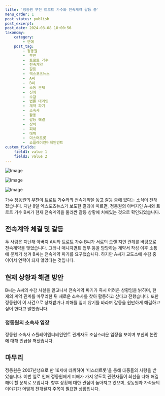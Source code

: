 ```yaml
---
title: '정동원 부친 트로트 가수와 전속계약 갈등 중'
menu_order: 1
post_status: publish
post_excerpt: 
post_date: 2024-03-08 18:00:56
taxonomy:
    category:
        - 연예
    post_tag:
        - 정동원
        -  부친
        -  트로트 가수
        -  전속계약
        -  갈등
        -  엑스포츠뉴스
        -  A씨
        -  B씨
        -  소통 문제
        -  신뢰
        -  수감
        -  법률 대리인
        -  계약 파기
        -  소속사
        -  활동
        -  갈등 해결
        -  상처
        -  피해
        -  데뷔
        -  미스터트롯
        -  쇼플레이엔터테인먼트
custom_fields:
    field1: value 1
    field2: value 2
---
```


![Image](https://ssl.pstatic.net/mimgnews/image/311/2024/03/08/0001699713_001_20240308073301329.jpeg?type=w540)

![Image](https://mimgnews.pstatic.net/image/311/2024/03/08/0001699713_002_20240308073301381.jpeg?type=w540)

![Image](https://ssl.pstatic.net/mimgnews/image/311/2024/03/08/0001699713_003_20240308073301415.jpeg?type=w540)

가수 정동원의 부친이 트로트 가수와의 전속계약을 놓고 갈등 중에 있다는 소식이 전해졌습니다. 지난 8일 엑스포츠뉴스가 보도한 결과에 따르면, 정동원의 아버지인 A씨와 트로트 가수 B씨가 현재 전속계약을 둘러싼 갈등 상황에 처해있는 것으로 확인되었습니다.
## 전속계약 체결 및 갈등
두 사람은 지난해 아버지 A씨와 트로트 가수 B씨가 서로의 오랜 지인 관계를 바탕으로 전속계약을 맺었습니다. 그러나 매니지먼트 업무 등을 담당하는 계약서 작성 이후 소통에 문제가 생겨 B씨는 전속계약 파기를 요구했습니다. 하지만 A씨가 교도소에 수감 중이어서 연락이 되지 않았다는 것입니다.
## 현재 상황과 해결 방안
B씨는 A씨의 수감 사실을 알고나서 전속계약 파기가 즉시 어려운 상황임을 밝히며, 현재의 계약 관계를 마무리한 뒤 새로운 소속사를 찾아 활동하고 싶다고 전했습니다. 또한 정동원이 이 사건으로 상처받거나 피해를 입지 않기를 바라며 갈등을 원만하게 해결하고 싶어 한다고 말했습니다.
### 정동원의 소속사 입장
정동원 소속사 쇼플레이엔터테인먼트 관계자도 조심스러운 입장을 보이며 부친의 논란에 대해 언급을 꺼냈습니다.
## 마무리
정동원은 2007년생으로 만 16세에 데뷔하여 '미스터트롯'을 통해 대중들의 사랑을 받았습니다. 이번 일로 인해 정동원에게 피해가 가지 않도록 관련자들이 최선을 다해 해결해야 할 문제로 보입니다. 향후 상황에 대한 관심이 높아지고 있으며, 정동원과 가족들의 이야기가 어떻게 전개될지 주목이 필요한 상황입니다.
